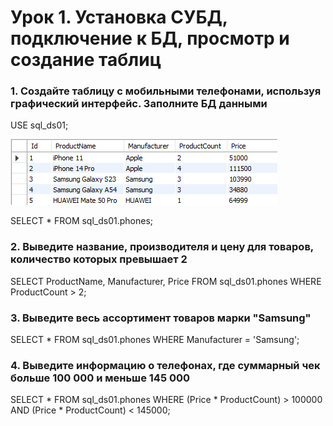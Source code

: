# Урок 1. Установка СУБД, подключение к БД, просмотр и создание таблиц

### 1. Создайте таблицу с мобильными телефонами, используя графический интерфейс. Заполните БД данными

USE sql_ds01;

![phone_table](phone_table.png)

SELECT * FROM sql_ds01.phones;

### 2. Выведите название, производителя и цену для товаров, количество которых превышает 2

SELECT ProductName, Manufacturer, Price FROM sql_ds01.phones WHERE ProductCount > 2;

### 3. Выведите весь ассортимент товаров марки "Samsung"

SELECT * FROM sql_ds01.phones WHERE Manufacturer = 'Samsung';

### 4. Выведите информацию о телефонах, где суммарный чек больше 100 000 и меньше 145 000

SELECT * FROM sql_ds01.phones WHERE (Price * ProductCount) > 100000 AND (Price * ProductCount) < 145000;
